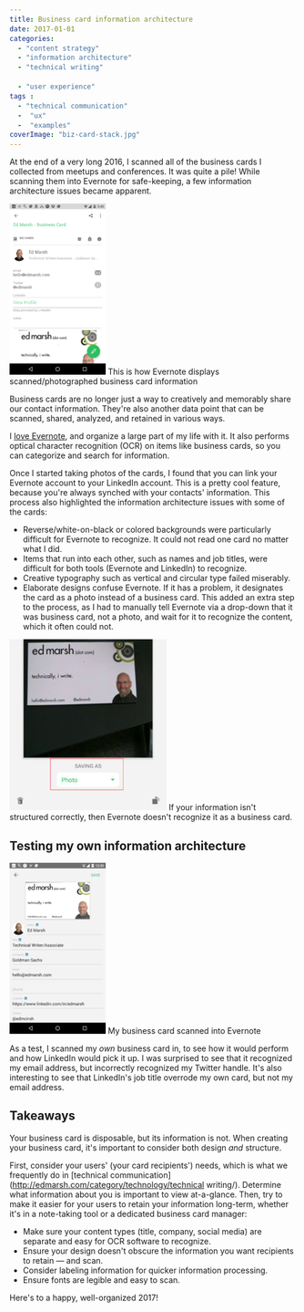 ```yaml
---
title: Business card information architecture
date: 2017-01-01
categories:
  - "content strategy"
  - "information architecture"
  - "technical writing"

  - "user experience"
tags :
  - "technical communication"
  -  "ux"
  -  "examples"
coverImage: "biz-card-stack.jpg"
---
```


At the end of a very long 2016, I scanned all of the business cards I collected from meetups and conferences. It was quite a pile! While scanning them into Evernote for safe-keeping, a few information architecture issues became apparent.

![This is how Evernote displays saved business card information](/assets/images/2016-12-31-20.45.50-169x300.png) This is how Evernote displays scanned/photographed business card information

Business cards are no longer just a way to creatively and memorably share our contact information. They're also another data point that can be scanned, shared, analyzed, and retained in various ways.

I [love Evernote](../3-11-06-evernote-the-ultimate-conference-tool/), and organize a large part of my life with it. It also performs optical character recognition (OCR) on items like business cards, so you can categorize and search for information.

Once I started taking photos of the cards, I found that you can link your Evernote account to your LinkedIn account. This is a pretty cool feature, because you're always synched with your contacts' information. This process also highlighted the information architecture issues with some of the cards:

- Reverse/white-on-black or colored backgrounds were particularly difficult for Evernote to recognize. It could not read one card no matter what I did.
- Items that run into each other, such as names and job titles, were difficult for both tools (Evernote and LinkedIn) to recognize.
- Creative typography such as vertical and circular type failed miserably.
- Elaborate designs confuse Evernote. If it has a problem, it designates the card as a photo instead of a business card. This added an extra step to the process, as I had to manually tell Evernote via a drop-down that it was business card, not a photo, and wait for it to recognize the content, which it often could not.

![If your information isn't structured correctly, then Evernote doesn't recognize it as a business card.](/assets/images/evernote_dropdown_callout-276x300.jpg) If your information isn't structured correctly, then Evernote doesn't recognize it as a business card.

## Testing my own information architecture

![My business card scanned into Evernote](/assets/images/2016-12-31-17.30.57-169x300.png) My business card scanned into Evernote

As a test, I scanned my _own_ business card in, to see how it would perform and how LinkedIn would pick it up. I was surprised to see that it recognized my email address, but incorrectly recognized my Twitter handle. It's also interesting to see that LinkedIn's job title overrode my own card, but not my email address.

## Takeaways

Your business card is disposable, but its information is not. When creating your business card, it's important to consider both design _and_ structure.

First, consider your users' (your card recipients') needs, which is what we frequently do in [technical communication](http://edmarsh.com/category/technology/technical writing/). Determine what information about you is important to view at-a-glance. Then, try to make it easier for your users to retain your information long-term, whether it's in a note-taking tool or a dedicated business card manager:

- Make sure your content types (title, company, social media) are separate and easy for OCR software to recognize.
- Ensure your design doesn't obscure the information you want recipients to retain &mdash; and scan.
- Consider labeling information for quicker information processing.
- Ensure fonts are legible and easy to scan.

Here's to a happy, well-organized 2017!
